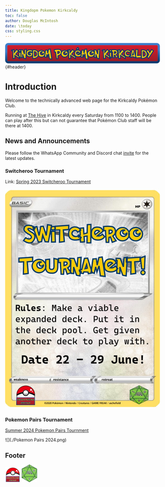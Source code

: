 ```yaml
---
title: Kingdopm Pokemon Kirkcaldy
toc: false
author: Douglas McIntosh
date: \today
css: styling.css
---
```

![](./header.png "header"){#header}

# Introduction

Welcome to the technically advanced web page for the Kirkcaldy Pokémon
Club.

Running at [The Hive](https://www.thehivefife.org.uk/) in Kirkcaldy
every Saturday from 1100 to 1400. People can play after this but can not
guarantee that Pokémon Club staff will be there at 1400.

## News and Announcements

Please follow the WhatsApp Community and Discord chat
[invite](https://discord.gg/P8n6RZ2M) for the latest updates.

### Switcheroo Tournament

Link: [Spring 2023 Switcheroo Tournament](./spring2024switch.html)

![](./switch24.jpg)

### Pokemon Pairs Tournament

[Summer 2024 Pokemon Pairs Tournment](./summer2024pairs.html)

![](./Pokemon Pairs 2024.png)

## Footer

![](./squarelogo.png) ![](./kgslogo.png)
